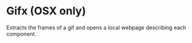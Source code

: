 # Gifx (OSX only)

Extracts the frames of a gif and opens a local webpage describing each component.
